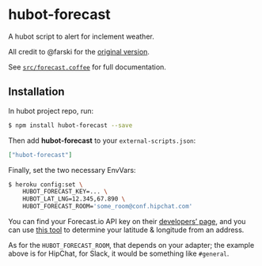 # hubot-forecast

A hubot script to alert for inclement weather.

All credit to @farski for the [original version](https://gist.github.com/farski/7d4049ac401c16c3adc6).

See [`src/forecast.coffee`](src/forecast.coffee) for full documentation.

## Installation

In hubot project repo, run:

```bash
$ npm install hubot-forecast --save
```

Then add **hubot-forecast** to your `external-scripts.json`:

```json
["hubot-forecast"]
```

Finally, set the two necessary EnvVars:

```bash
$ heroku config:set \
    HUBOT_FORECAST_KEY=... \
    HUBOT_LAT_LNG=12.345,67.890 \
    HUBOT_FORECAST_ROOM='some_room@conf.hipchat.com'
```

You can find your Forecast.io API key on their [developers’ page](http://developer.forecast.io), and you can use [this tool](http://www.latlong.net) to determine your latitude & longitude from an address.

As for the `HUBOT_FORECAST_ROOM`, that depends on your adapter; the example above is for HipChat, for Slack, it would be something like `#general`.
